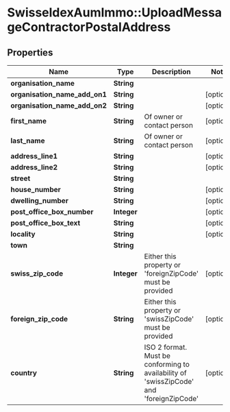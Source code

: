# SwisseldexAumImmo::UploadMessageContractorPostalAddress

## Properties
Name | Type | Description | Notes
------------ | ------------- | ------------- | -------------
**organisation_name** | **String** |  | 
**organisation_name_add_on1** | **String** |  | [optional] 
**organisation_name_add_on2** | **String** |  | [optional] 
**first_name** | **String** | Of owner or contact person | [optional] 
**last_name** | **String** | Of owner or contact person | [optional] 
**address_line1** | **String** |  | [optional] 
**address_line2** | **String** |  | [optional] 
**street** | **String** |  | 
**house_number** | **String** |  | [optional] 
**dwelling_number** | **String** |  | [optional] 
**post_office_box_number** | **Integer** |  | [optional] 
**post_office_box_text** | **String** |  | [optional] 
**locality** | **String** |  | [optional] 
**town** | **String** |  | 
**swiss_zip_code** | **Integer** | Either this property or &#39;foreignZipCode&#39; must be provided | [optional] 
**foreign_zip_code** | **String** | Either this property or &#39;swissZipCode&#39; must be provided | [optional] 
**country** | **String** | ISO 2 format. Must be conforming to availability of &#39;swissZipCode&#39; and &#39;foreignZipCode&#39; | [optional] 


